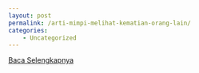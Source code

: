 ```yaml
---
layout: post
permalink: /arti-mimpi-melihat-kematian-orang-lain/
categories:
    - Uncategorized
---
```


[Baca Selengkapnya](/07)